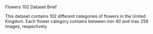 Flowers 102 Dataset Brief

This dataset contains 102 different categories of flowers in the United Kingdom. Each flower category contains between min 40 and max 258 images, respectively. 
